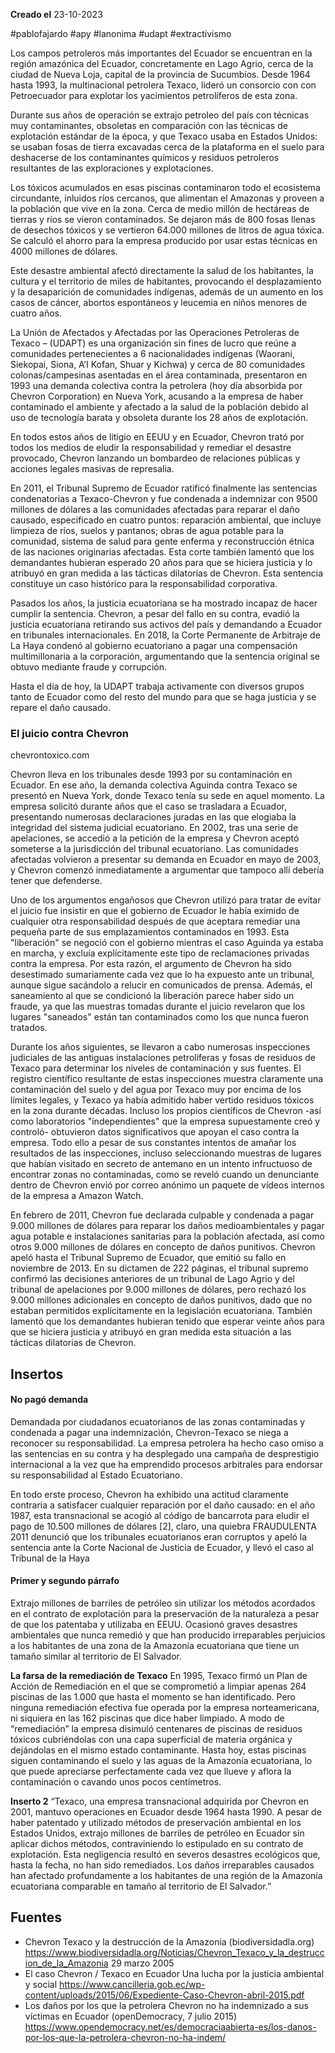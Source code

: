 

**Creado el** 23-10-2023

#pablofajardo #apy #lanonima #udapt #extractivismo




Los campos petroleros más importantes del Ecuador se encuentran en la región amazónica del Ecuador, concretamente en Lago Agrio,  cerca de la ciudad de Nueva Loja, capital de la provincia de Sucumbíos. Desde 1964 hasta 1993, la multinacional petrolera Texaco, lideró un consorcio con con Petroecuador para explotar los yacimientos petrolíferos de esta zona. 

Durante sus años de operación se extrajo petroleo del país con técnicas muy contaminantes, obsoletas en comparación con las técnicas de explotación estándar de la época, y que Texaco usaba en Estados Unidos: se usaban fosas de tierra excavadas cerca de la plataforma en el suelo para deshacerse de los contaminantes químicos y residuos petroleros resultantes de las exploraciones y explotaciones.

Los tóxicos acumulados en esas piscinas contaminaron todo el ecosistema circundante, inluidos ríos cercanos, que alimentan el Amazonas y proveen a la población que vive en la zona. Cerca de  medio millón de hectáreas de tierras y ríos se vieron contaminados. Se dejaron más de 800 fosas llenas de desechos tóxicos y se vertieron 64.000 millones de litros de agua tóxica. Se calculó el ahorro para la empresa producido por usar estas técnicas en 4000 millones de dólares.

Este desastre ambiental afectó directamente la salud de los habitantes, la cultura y el territorio de miles de habitantes, provocando el desplazamiento y la desaparición de comunidades indígenas,
además de un aumento en los casos de cáncer, abortos espontáneos y leucemia en niños
menores de cuatro años. 

La Unión de Afectados y Afectadas por las Operaciones Petroleras de Texaco – (UDAPT) es una organización sin fines de lucro que reúne a comunidades pertenecientes a 6 nacionalidades indígenas (Waorani, Siekopai, Siona, A’I Kofan, Shuar y Kichwa) y cerca de 80 comunidades colonas/campesinas asentadas en el área contaminada, presentaron en 1993 una demanda colectiva contra la petrolera (hoy día absorbida por Chevron Corporation) en Nueva York, acusando a la empresa de haber contaminado el ambiente y afectado a la salud de la población debido al uso de tecnología barata y obsoleta durante los 28 años de explotación.  

En todos estos años de litigio en EEUU y en Ecuador, Chevron trató por todos los medios de eludir la responsabilidad y remediar el desastre provocado, Chevron lanzando un bombardeo de relaciones públicas y acciones legales masivas de represalia. 

En 2011,  el Tribunal Supremo de Ecuador ratificó finalmente las sentencias condenatorias a  Texaco-Chevron y fue condenada a indemnizar con 9500 millones de dólares a las comunidades afectadas para reparar el daño causado, especificado en cuatro puntos: reparación ambiental, que incluye limpieza de ríos, suelos y pantanos; obras de agua potable para la comunidad, sistema de salud para gente enferma y reconstrucción étnica de las naciones originarias afectadas.  Esta corte también lamentó que los demandantes hubieran esperado 20 años para que se hiciera justicia y lo atribuyó en gran medida a las tácticas dilatorias de Chevron. Esta sentencia constituye un caso histórico para la responsabilidad corporativa.  

Pasados los años, la justicia ecuatoriana se ha mostrado incapaz de hacer cumplir la sentencia. Chevron, a pesar del fallo en su contra, evadió la justicia ecuatoriana retirando sus activos del país y demandando a Ecuador en tribunales internacionales. En 2018, la Corte Permanente de Arbitraje de La Haya condenó al gobierno ecuatoriano a pagar una compensación multimillonaria a la corporación, argumentando que la sentencia original se obtuvo mediante fraude y corrupción.

Hasta el día de hoy,  la UDAPT trabaja activamente  con diversos grupos tanto de Ecuador como del resto del mundo para que se haga justicia y se repare el daño causado. 

### El juicio contra Chevron
chevrontoxico.com

Chevron lleva en los tribunales desde 1993 por su contaminación en Ecuador. En ese año, la demanda colectiva Aguinda contra Texaco se presentó en Nueva York, donde Texaco tenía su sede en aquel momento. La empresa solicitó durante años que el caso se trasladara a Ecuador, presentando numerosas declaraciones juradas en las que elogiaba la integridad del sistema judicial ecuatoriano. En 2002, tras una serie de apelaciones, se accedió a la petición de la empresa y Chevron aceptó someterse a la jurisdicción del tribunal ecuatoriano. Las comunidades afectadas volvieron a presentar su demanda en Ecuador en mayo de 2003, y Chevron comenzó inmediatamente a argumentar que tampoco allí debería tener que defenderse.

Uno de los argumentos engañosos que Chevron utilizó para tratar de evitar el juicio fue insistir en que el gobierno de Ecuador le había eximido de cualquier otra responsabilidad después de que aceptara remediar una pequeña parte de sus emplazamientos contaminados en 1993. Esta "liberación" se negoció con el gobierno mientras el caso Aguinda ya estaba en marcha, y excluía explícitamente este tipo de reclamaciones privadas contra la empresa. Por esta razón, el argumento de Chevron ha sido desestimado sumariamente cada vez que lo ha expuesto ante un tribunal, aunque sigue sacándolo a relucir en comunicados de prensa. Además, el saneamiento al que se condicionó la liberación parece haber sido un fraude, ya que las muestras tomadas durante el juicio revelaron que los lugares "saneados" están tan contaminados como los que nunca fueron tratados.

Durante los años siguientes, se llevaron a cabo numerosas inspecciones judiciales de las antiguas instalaciones petrolíferas y fosas de residuos de Texaco para determinar los niveles de contaminación y sus fuentes. El registro científico resultante de estas inspecciones muestra claramente una contaminación del suelo y del agua por Texaco muy por encima de los límites legales, y Texaco ya había admitido haber vertido residuos tóxicos en la zona durante décadas. Incluso los propios científicos de Chevron -así como laboratorios "independientes" que la empresa supuestamente creó y controló- obtuvieron datos significativos que apoyan el caso contra la empresa. Todo ello a pesar de sus constantes intentos de amañar los resultados de las inspecciones, incluso seleccionando muestras de lugares que habían visitado en secreto de antemano en un intento infructuoso de encontrar zonas no contaminadas, como se reveló cuando un denunciante dentro de Chevron envió por correo anónimo un paquete de vídeos internos de la empresa a Amazon Watch.

En febrero de 2011, Chevron fue declarada culpable y condenada a pagar 9.000 millones de dólares para reparar los daños medioambientales y pagar agua potable e instalaciones sanitarias para la población afectada, así como otros 9.000 millones de dólares en concepto de daños punitivos. Chevron apeló hasta el Tribunal Supremo de Ecuador, que emitió su fallo en noviembre de 2013. En su dictamen de 222 páginas, el tribunal supremo confirmó las decisiones anteriores de un tribunal de Lago Agrio y del tribunal de apelaciones por 9.000 millones de dólares, pero rechazó los 9.000 millones adicionales en concepto de daños punitivos, dado que no estaban permitidos explícitamente en la legislación ecuatoriana. También lamentó que los demandantes hubieran tenido que esperar veinte años para que se hiciera justicia y atribuyó en gran medida esta situación a las tácticas dilatorias de Chevron.

## Insertos


#### No pagó demanda
Demandada por ciudadanos ecuatorianos de las zonas contaminadas y condenada a pagar una indemnización, Chevron-Texaco se niega a reconocer su responsabilidad. La empresa petrolera ha hecho caso omiso a las sentencias en su contra y ha desplegado una campaña de desprestigio internacional a la vez que ha emprendido procesos arbitrales para endorsar su responsabilidad al Estado Ecuatoriano.

En todo erste proceso, Chevron ha exhibido una actitud claramente contraria a satisfacer cualquier reparación por el daño causado:  en el año 1987, esta transnacional se acogió al código de bancarrota para eludir el pago de 10.500 millones de dólares [2], claro, una quiebra FRAUDULENTA 2011 denunció que los tribunales ecuatorianos eran corruptos y apeló la sentencia ante la Corte Nacional de Justicia de Ecuador, y llevó el caso al Tribunal de la Haya  


#### Primer y segundo párrafo

Extrajo millones de barriles de petróleo sin utilizar los métodos acordados en el contrato de explotación para la preservación de la naturaleza a pesar de que los patentaba y utilizaba en EEUU. Ocasionó graves desastres ambientales que nunca remedió y que han producido irreparables perjuicios a los habitantes de una zona de la Amazonía ecuatoriana que tiene un tamaño similar al territorio de El Salvador.

**La farsa de la remediación de Texaco** 
En 1995, Texaco firmó un Plan de Acción de Remediación en el que se comprometió a limpiar apenas 264 piscinas de las 1.000 que hasta el momento se han identificado. Pero ninguna remediación efectiva fue operada por la empresa norteamericana, ni siquiera en las 162 piscinas que dice haber limpiado. A modo de “remediación” la empresa disimuló centenares de piscinas de residuos tóxicos cubriéndolas con una capa superficial de materia orgánica y dejándolas en el mismo estado contaminante. Hasta hoy, estas piscinas siguen contaminando el suelo y las aguas de la Amazonía ecuatoriana, lo que puede apreciarse perfectamente cada vez que llueve y aflora la contaminación o cavando unos pocos centímetros.

**Inserto 2**
“Texaco, una empresa transnacional adquirida por Chevron en 2001, mantuvo operaciones en Ecuador desde 1964 hasta 1990. A pesar de haber patentado y utilizado métodos de preservación ambiental en los Estados Unidos, extrajo millones de barriles de petróleo en Ecuador sin aplicar dichos métodos, contraviniendo lo estipulado en su contrato de explotación. Esta negligencia resultó en severos desastres ecológicos que, hasta la fecha, no han sido remediados. Los daños irreparables causados han afectado profundamente a los habitantes de una región de la Amazonía ecuatoriana comparable en tamaño al territorio de El Salvador.”


## Fuentes
* Chevron Texaco y la destrucción de la Amazonia (biodiversidadla.org) https://www.biodiversidadla.org/Noticias/Chevron_Texaco_y_la_destruccion_de_la_Amazonia 29 marzo 2005
* El caso Chevron / Texaco en Ecuador Una lucha por la justicia ambiental y social https://www.cancilleria.gob.ec/wp-content/uploads/2015/06/Expediente-Caso-Chevron-abril-2015.pdf
* Los daños por los que la petrolera Chevron no ha indemnizado a sus víctimas en Ecuador (openDemocracy, 7 julio 2015) https://www.opendemocracy.net/es/democraciaabierta-es/los-danos-por-los-que-la-petrolera-chevron-no-ha-indem/